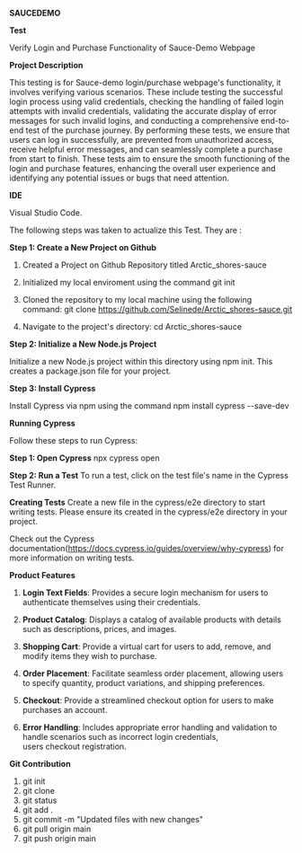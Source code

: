 **SAUCEDEMO**

 **Test**

 Verify Login and Purchase Functionality of Sauce-Demo Webpage

 **Project Description**

 This testing is for Sauce-demo login/purchase webpage's functionality, it involves verifying various scenarios. These include testing 
 the successful login process using valid credentials, checking the handling of failed login attempts with invalid credentials, 
 validating the accurate display of error messages for such invalid logins, and conducting a comprehensive end-to-end test of the 
 purchase journey. By performing these tests, we ensure that users can log in successfully, are prevented from unauthorized access, 
 receive helpful error messages, and can seamlessly complete a purchase from start to finish. These tests aim to ensure the smooth 
 functioning of the login and purchase features, enhancing the overall user experience and identifying any potential issues or bugs 
 that need attention.

 **IDE**

 Visual Studio Code.


 The following steps was taken to actualize this Test. They are :

 **Step 1: Create a New Project on Github**
 
 1. Created a Project on Github Repository titled Arctic_shores-sauce
    
 2. Initialized my local enviroment using the command git init

 3. Cloned the repository to my local machine using the following command: git clone https://github.com/Selinede/Arctic_shores-sauce.git

 4. Navigate to the project's directory: cd Arctic_shores-sauce
    

 **Step 2: Initialize a New Node.js Project**

Initialize a new Node.js project within this directory using npm init. This creates a package.json file for your project.


**Step 3: Install Cypress**

Install Cypress via npm using the command npm install cypress --save-dev


**Running Cypress**

Follow these steps to run Cypress:

**Step 1: Open Cypress**
npx cypress open

**Step 2: Run a Test**
To run a test, click on the test file's name in the Cypress Test Runner.

**Creating Tests**
Create a new file in the cypress/e2e directory to start writing tests. Please ensure its created in the cypress/e2e directory in your project.

Check out the Cypress documentation(https://docs.cypress.io/guides/overview/why-cypress) for more information on writing tests.


 **Product Features**
 
 1. **Login Text Fields**: Provides a secure login mechanism for users to authenticate themselves using their credentials.

 2. **Product Catalog**: Displays a catalog of available products with details such as descriptions, prices, and images.

 3. **Shopping Cart**: Provide a virtual cart for users to add, remove, and modify items they wish to purchase.

 4. **Order Placement**: Facilitate seamless order placement, allowing users to specify quantity, product variations, and shipping 
    preferences.

 5. **Checkout**: Provide a streamlined checkout option for users to make purchases an account.

 6. **Error Handling**: Includes appropriate error handling and validation to handle scenarios such as incorrect login credentials,    
    users checkout registration.


 **Git Contribution**

 1. git init
 2. git clone
 3. git status
 4. git add .
 5. git commit -m "Updated files with new changes"
 6. git pull origin main
 7. git push origin main












